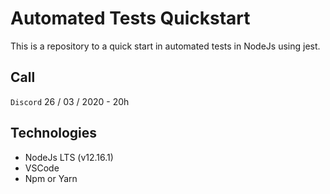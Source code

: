 # Automated Tests Quickstart
This is a repository to a quick start in automated tests in NodeJs using jest.

## Call
`Discord`
26 / 03 / 2020 - 20h

## Technologies
- NodeJs LTS (v12.16.1)
- VSCode
- Npm or Yarn
